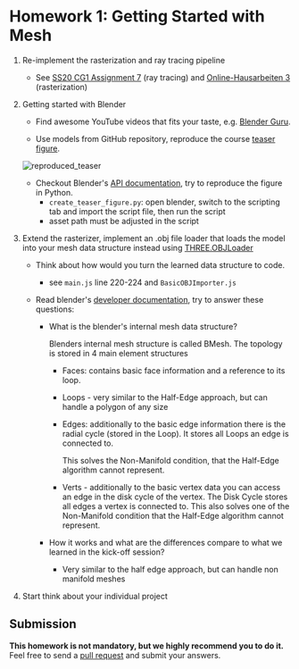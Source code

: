 # Homework 1: Getting Started with Mesh

1. Re-implement the rasterization and ray tracing pipeline

   - See [SS20 CG1 Assignment 7](https://www.medien.ifi.lmu.de/lehre/ss20/cg1/#tutorial) (ray tracing) and [Online-Hausarbeiten 3](https://www.medien.ifi.lmu.de/lehre/ss20/cg1/#online-hausarbeiten) (rasterization)

2. Getting started with Blender

   - Find awesome YouTube videos that fits your taste, e.g. [Blender Guru](https://www.youtube.com/watch?v=TPrnSACiTJ4&ab_channel=BlenderGuru).

   - Use models from GitHub repository, reproduce the course [teaser figure](../../assets/teaser.png).

   ![reproduced_teaser](I:\UNI_Git\gp-ws2021-fork\homeworks\solutions\krasnor\1-intro\assets\reproduced_teaser.png)

   - Checkout Blender's [API documentation](https://docs.blender.org/api/current/index.html), try to reproduce the figure in Python.
     - `create_teaser_figure.py`: open blender, switch to the scripting tab and import the script file, then run the script
     - asset path must be adjusted in the script

3. Extend the rasterizer, implement an .obj file loader that loads the model into your mesh data structure instead using [THREE.OBJLoader](https://threejs.org/docs/#examples/en/loaders/OBJLoader)

   - Think about how would you turn the learned data structure to code.
     
     - see `main.js` line 220-224 and `BasicOBJImporter.js`
   - Read blender's [developer documentation](https://wiki.blender.org/wiki/Source/Modeling/BMesh/Design), try to answer these questions:
     - What is the blender's internal mesh data structure?

       Blenders internal mesh structure is called BMesh. The topology is stored in 4 main element structures 

       - Faces: contains basic face information and a reference to its loop.

       - Loops - very similar to the Half-Edge approach, but can handle a polygon of any size

       - Edges: additionally to the basic edge information there is the radial cycle (stored in the Loop). It stores all Loops an edge is connected to. 

         This solves the Non-Manifold condition, that the Half-Edge algorithm cannot represent.

       - Verts - additionally to the basic vertex data you can access an edge in the disk cycle of the vertex. The Disk Cycle stores all edges a vertex is connected to. This also solves one of the Non-Manifold condition that the Half-Edge algorithm cannot represent.
     - How it works and what are the differences compare to what we learned in the kick-off session?
       
       - Very similar to the half edge approach, but can handle non manifold meshes

4. Start think about your individual project

## Submission

**This homework is not mandatory, but we highly recommend you to do it.** Feel free to send a [pull request](https://github.com/mimuc/gp-ws2021/pulls) and submit your answers.
